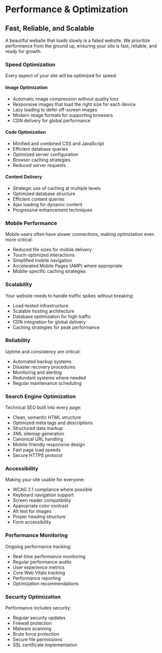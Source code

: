 # Performance & Optimization

## Fast, Reliable, and Scalable

A beautiful website that loads slowly is a failed website. We prioritize performance from the ground up, ensuring your site is fast, reliable, and ready for growth.

### Speed Optimization

Every aspect of your site will be optimized for speed:

#### Image Optimization
- Automatic image compression without quality loss
- Responsive images that load the right size for each device
- Lazy loading to defer off-screen images
- Modern image formats for supporting browsers
- CDN delivery for global performance

#### Code Optimization
- Minified and combined CSS and JavaScript
- Efficient database queries
- Optimized server configuration
- Browser caching strategies
- Reduced server requests

#### Content Delivery
- Strategic use of caching at multiple levels
- Optimized database structure
- Efficient content queries
- Ajax loading for dynamic content
- Progressive enhancement techniques

### Mobile Performance

Mobile users often have slower connections, making optimization even more critical:

- Reduced file sizes for mobile delivery
- Touch-optimized interactions
- Simplified mobile navigation
- Accelerated Mobile Pages (AMP) where appropriate
- Mobile-specific caching strategies

### Scalability

Your website needs to handle traffic spikes without breaking:

- Load-tested infrastructure
- Scalable hosting architecture
- Database optimization for high traffic
- CDN integration for global delivery
- Caching strategies for peak performance

### Reliability

Uptime and consistency are critical:

- Automated backup systems
- Disaster recovery procedures
- Monitoring and alerting
- Redundant systems where needed
- Regular maintenance scheduling

### Search Engine Optimization

Technical SEO built into every page:

- Clean, semantic HTML structure
- Optimized meta tags and descriptions
- Structured data markup
- XML sitemap generation
- Canonical URL handling
- Mobile-friendly responsive design
- Fast page load speeds
- Secure HTTPS protocol

### Accessibility

Making your site usable for everyone:

- WCAG 2.1 compliance where possible
- Keyboard navigation support
- Screen reader compatibility
- Appropriate color contrast
- Alt text for images
- Proper heading structure
- Form accessibility

### Performance Monitoring

Ongoing performance tracking:

- Real-time performance monitoring
- Regular performance audits
- User experience metrics
- Core Web Vitals tracking
- Performance reporting
- Optimization recommendations

### Security Optimization

Performance includes security:

- Regular security updates
- Firewall protection
- Malware scanning
- Brute force protection
- Secure file permissions
- SSL certificate implementation
